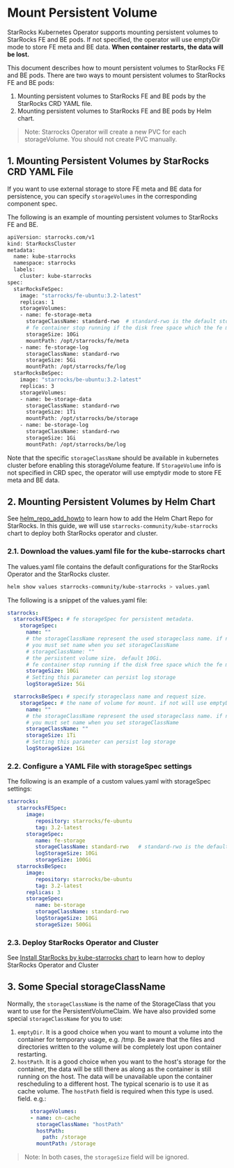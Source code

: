 # Mount Persistent Volume

StarRocks Kubernetes Operator supports mounting persistent volumes to StarRocks FE and BE pods. If not specified, the
operator will use emptyDir mode to store FE meta and BE data. **When container restarts, the data will be lost.**

This document describes how to mount persistent volumes to StarRocks FE and BE pods. There are two ways to mount
persistent volumes to StarRocks FE and BE pods:

1. Mounting persistent volumes to StarRocks FE and BE pods by the StarRocks CRD YAML file.
2. Mounting persistent volumes to StarRocks FE and BE pods by Helm chart.

> Note: Starrocks Operator will create a new PVC for each storageVolume. You should not create PVC manually.

## 1. Mounting Persistent Volumes by StarRocks CRD YAML File

If you want to use external storage to store FE meta and BE data for persistence, you can specify `storageVolumes` in
the corresponding component spec.

The following is an example of mounting persistent volumes to StarRocks FE and BE.

```bash
apiVersion: starrocks.com/v1
kind: StarRocksCluster
metadata:
  name: kube-starrocks
  namespace: starrocks
  labels:
    cluster: kube-starrocks
spec:
  starRocksFeSpec:
    image: "starrocks/fe-ubuntu:3.2-latest"
    replicas: 1
    storageVolumes:
    - name: fe-storage-meta
      storageClassName: standard-rwo  # standard-rwo is the default storageClassName in GKE.
      # fe container stop running if the disk free space which the fe meta directory residents, is less than 5Gi.
      storageSize: 10Gi
      mountPath: /opt/starrocks/fe/meta
    - name: fe-storage-log
      storageClassName: standard-rwo
      storageSize: 5Gi
      mountPath: /opt/starrocks/fe/log
  starRocksBeSpec:
    image: "starrocks/be-ubuntu:3.2-latest"
    replicas: 3
    storageVolumes:
    - name: be-storage-data
      storageClassName: standard-rwo
      storageSize: 1Ti
      mountPath: /opt/starrocks/be/storage
    - name: be-storage-log
      storageClassName: standard-rwo
      storageSize: 1Gi
      mountPath: /opt/starrocks/be/log
```

Note that the specific `storageClassName` should be available in kubernetes cluster before enabling this storageVolume
feature. If `StorageVolume` info is not specified in CRD spec, the operator will use emptydir mode to store FE meta and
BE data.

## 2. Mounting Persistent Volumes by Helm Chart

See [helm_repo_add_howto](./add_helm_repo_howto.md) to learn how to add the Helm Chart Repo for StarRocks. In this
guide, we will use `starrocks-community/kube-starrocks` chart to deploy both StarRocks operator and cluster.

### 2.1. Download the values.yaml file for the kube-starrocks chart

The values.yaml file contains the default configurations for the StarRocks Operator and the StarRocks cluster.

```Bash
helm show values starrocks-community/kube-starrocks > values.yaml
```

The following is a snippet of the values.yaml file:

```yaml
starrocks:
  starrocksFESpec: # fe storageSpec for persistent metadata.
    storageSpec:
      name: ""
      # the storageClassName represent the used storageclass name. if not set will use k8s cluster default storageclass.
      # you must set name when you set storageClassName
      # storageClassName: ""
      # the persistent volume size， default 10Gi.
      # fe container stop running if the disk free space which the fe meta directory residents, is less than 5Gi.
      storageSize: 10Gi
      # Setting this parameter can persist log storage
      logStorageSize: 5Gi

  starrocksBeSpec: # specify storageclass name and request size.
    storageSpec: # the name of volume for mount. if not will use emptyDir.
      name: ""
      # the storageClassName represent the used storageclass name. if not set will use k8s cluster default storageclass.
      # you must set name when you set storageClassName
      storageClassName: ""
      storageSize: 1Ti
      # Setting this parameter can persist log storage
      logStorageSize: 1Gi
```

### 2.2. Configure a YAML File with storageSpec settings

The following is an example of a custom values.yaml with storageSpec settings:

```yaml
starrocks:
   starrocksFESpec:
      image:
         repository: starrocks/fe-ubuntu
         tag: 3.2-latest
      storageSpec:
         name: fe-storage
         storageClassName: standard-rwo   # standard-rwo is the default storageClassName in GKE.
         logStorageSize: 10Gi
         storageSize: 100Gi
   starrocksBeSpec:
      image:
         repository: starrocks/be-ubuntu
         tag: 3.2-latest
      replicas: 3
      storageSpec:
         name: be-storage
         storageClassName: standard-rwo
         logStorageSize: 10Gi
         storageSize: 500Gi
```

### 2.3. Deploy StarRocks Operator and Cluster

See [Install StarRocks by kube-starrocks chart](../helm-charts/charts/kube-starrocks/README.md) to learn how to deploy
StarRocks Operator and Cluster

## 3. Some Special storageClassName

Normally, the `storageClassName` is the name of the StorageClass that you want to use for the PersistentVolumeClaim.
We have also provided some special `storageClassName` for you to use:

1. `emptyDir`. It is a good choice when you want to mount a volume into the container for temporary usage, e.g. /tmp. Be aware that the files and directories written to the volume will be completely lost upon container restarting.
2. `hostPath`. It is a good choice when you want to the host's storage for the container, the data will be still there as along as the container is still running on the host. The data will be unavailable upon the container rescheduling to a different host. The typical scenario is to use it as cache volume. The `hostPath` field is required when this type is used.
   field.
   e.g.:
    ```yaml
        storageVolumes:
        - name: cn-cache
          storageClassName: "hostPath"
          hostPath:
            path: /storage
          mountPath: /storage   
    ```

> Note: In both cases, the `storageSize` field will be ignored.
